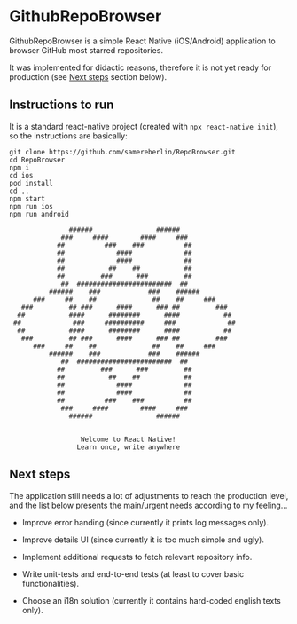 # GithubRepoBrowser

GithubRepoBrowser is a simple React Native (iOS/Android) application to browser GitHub most starred repositories.

It was implemented for didactic reasons, therefore it is not yet ready for production (see [Next steps](#next-steps) section below).

## Instructions to run

It is a standard react-native project (created with `npx react-native init`), so the instructions are basically:
```
git clone https://github.com/samereberlin/RepoBrowser.git
cd RepoBrowser
npm i
cd ios
pod install
cd ..
npm start
npm run ios
npm run android
```

```
               ######                ######               
             ###     ####        ####     ###             
            ##          ###    ###          ##            
            ##             ####             ##            
            ##             ####             ##            
            ##           ##    ##           ##            
            ##         ###      ###         ##            
             ##  ########################  ##             
          ######    ###            ###    ######          
      ###     ##    ##              ##    ##     ###      
   ###         ## ###      ####      ### ##         ###   
  ##           ####      ########      ####           ##  
 ##             ###     ##########     ###             ## 
  ##           ####      ########      ####           ##  
   ###         ## ###      ####      ### ##         ###   
      ###     ##    ##              ##    ##     ###      
          ######    ###            ###    ######          
             ##  ########################  ##             
            ##         ###      ###         ##            
            ##           ##    ##           ##            
            ##             ####             ##            
            ##             ####             ##            
            ##          ###    ###          ##            
             ###     ####        ####     ###             
               ######                ######               
                                                          

                  Welcome to React Native!                
                 Learn once, write anywhere
```

## Next steps

The application still needs a lot of adjustments to reach the production level, and the list below presents the main/urgent needs according to my feeling...

- Improve error handing (since currently it prints log messages only).

- Improve details UI (since currently it is too much simple and ugly).

- Implement additional requests to fetch relevant repository info.

- Write unit-tests and end-to-end tests (at least to cover basic functionalities).

- Choose an i18n solution (currently it contains hard-coded english texts only).
